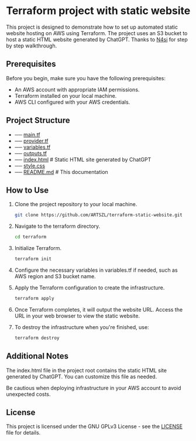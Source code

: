 # Terraform project with static website

This project is designed to demonstrate how to set up automated static website hosting on AWS using Terraform. The project uses an S3 bucket to host a static HTML website generated by ChatGPT. Thanks to [N4si](https://github.com/N4si) for step by step walkthrough.

## Prerequisites

Before you begin, make sure you have the following prerequisites:

- An AWS account with appropriate IAM permissions.
- Terraform installed on your local machine.
- AWS CLI configured with your AWS credentials.

## Project Structure

- ── [main.tf](https://github.com/ARTSZL/terraform-static-website/blob/main/main.tf)
- ── [provider.tf](https://github.com/ARTSZL/terraform-static-website/blob/main/provider.tf)
- ── [variables.tf](https://github.com/ARTSZL/terraform-static-website/blob/main/variables.tf)
- ── [outputs.tf](https://github.com/ARTSZL/terraform-static-website/blob/main/outputs.tf)
- ── [index.html](https://github.com/ARTSZL/terraform-static-website/blob/main/index.html) # Static HTML site generated by ChatGPT
- ── [style.css](https://github.com/ARTSZL/terraform-static-website/blob/main/style.css)
- ── [README.md](https://github.com/ARTSZL/terraform-static-website/blob/main/README.md) # This documentation

## How to Use

1. Clone the project repository to your local machine.

   ```bash
   git clone https://github.com/ARTSZL/terraform-static-website.git
   
2. Navigate to the terraform directory.
   
   ```bash
   cd terraform

3. Initialize Terraform.

   ```bash
   terraform init

4. Configure the necessary variables in variables.tf if needed, such as AWS region and S3 bucket name.

5. Apply the Terraform configuration to create the infrastructure.

   ```bash
   terraform apply

6. Once Terraform completes, it will output the website URL. Access the URL in your web browser to view the static website.

7. To destroy the infrastructure when you're finished, use:

   ```bash
   terraform destroy

## Additional Notes

The index.html file in the project root contains the static HTML site generated by ChatGPT. You can customize this file as needed.

Be cautious when deploying infrastructure in your AWS account to avoid unexpected costs.

## License
This project is licensed under the GNU GPLv3 License - see the [LICENSE](https://github.com/ARTSZL/terraform-static-website/blob/main/LICENSE) file for details.
